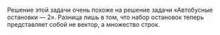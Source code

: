 Решение этой задачи очень похоже на решение задачи «Автобусные остановки — 2». Разница лишь в том, что набор остановок теперь представляет собой не вектор, а множество строк.
